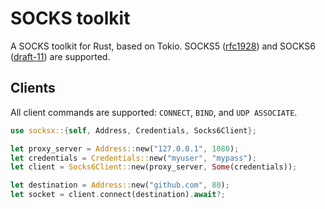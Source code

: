 # SOCKS toolkit

A SOCKS toolkit for Rust, based on Tokio. SOCKS5 ([rfc1928](https://tools.ietf.org/html/rfc1928)) and SOCKS6 ([draft-11](https://tools.ietf.org/html/draft-olteanu-intarea-socks-6-11))  are supported.

## Clients
All client commands are supported: `CONNECT`, `BIND`, and `UDP ASSOCIATE`.

```rust
use socksx::{self, Address, Credentials, Socks6Client};

let proxy_server = Address::new("127.0.0.1", 1080);
let credentials = Credentials::new("myuser", "mypass");
let client = Socks6Client::new(proxy_server, Some(credentials));

let destination = Address::new("github.com", 80);
let socket = client.connect(destination).await?;
```

